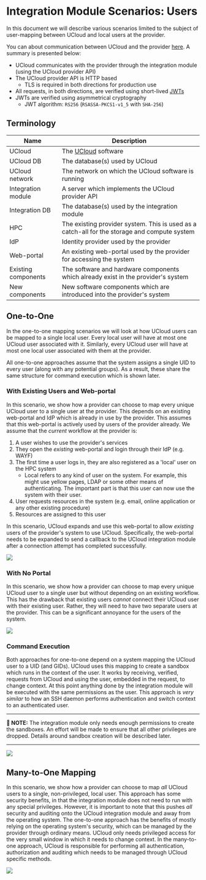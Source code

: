 # Integration Module Scenarios: Users

In this document we will describe various scenarios limited to the subject of user-mapping between UCloud and local
users at the provider.

You can about communication between UCloud and the provider
[here](/backend/app-orchestrator-service/wiki/provider.md#communication).
A summary is presented below:

- UCloud communicates with the provider through the integration module (using the UCloud provider API)
- The UCloud provider API is HTTP based
  - TLS is required in both directions for production use
- All requests, in both directions, are verified using short-lived [JWTs](https://jwt.io)
- JWTs are verified using asymmetrical cryptography
  - JWT algorithm: `RS256` (`RSASSA-PKCS1-v1_5` with `SHA-256`)

## Terminology

| Name | Description |
|------|-------------|
| UCloud | The [UCloud](https://docs.cloud.sdu.dk) software |
| UCloud DB | The database(s) used by UCloud |
| UCloud network | The network on which the UCloud software is running |
| Integration module | A server which implements the UCloud provider API |
| Integration DB | The database(s) used by the integration module |
| HPC | The existing provider system. This is used as a catch-all for the storage and compute system |
| IdP | Identity provider used by the provider |
| Web-portal | An existing web-portal used by the provider for accessing the system |
| Existing components | The software and hardware components which already exist in the provider's system |
| New components | New software components which are introduced into the provider's system |

## One-to-One

In the one-to-one mapping scenarios we will look at how UCloud users can be mapped to a single local user. Every local
user will have at most one UCloud user associated with it. Similarly, every UCloud user will have at most one local user
associated with them at the provider.

All one-to-one approaches assume that the system assigns a single UID to every user (along with any potential groups).
As a result, these share the same structure for command execution which is shown later.

### With Existing Users and Web-portal

In this scenario, we show how a provider can choose to map every unique UCloud user to a single user at the provider.
This depends on an existing web-portal and IdP which is already in use by the provider. This assumes that this
web-portal is actively used by users of the provider already. We assume that the _current_ workflow at the provider is:

1. A user wishes to use the provider's services
2. They open the _existing_ web-portal and login through their IdP (e.g. WAYF)
3. The first time a user logs in, they are also registered as a 'local' user on the HPC system
    - Local refers to any kind of user on the system. For example, this might use yellow pages, LDAP or some other means
      of authenticating. The important part is that this user can now use the system with their user.
4. User requests resources in the system (e.g. email, online application or any other existing procedure)
5. Resources are assigned to this user

In this scenario, UCloud expands and use this web-portal to allow _existing_ users of the provider's system to use
UCloud. Specifically, the web-portal needs to be expanded to send a callback to the UCloud integration module after a
connection attempt has completed successfully.

![](one_to_one_with_portal.svg)

### With No Portal

In this scenario, we show how a provider can choose to map every unique UCloud user to a single user but without
depending on an existing workflow. This has the drawback that existing users _cannot_ connect their UCloud user with
their existing user. Rather, they will need to have two separate users at the provider. This can be a significant
annoyance for the users of the system.

![](one_to_one_no_portal.svg)

### Command Execution

Both approaches for one-to-one depend on a system mapping the UCloud user to a UID (and GIDs). UCloud uses this mapping
to create a sandbox which runs in the context of the user. It works by receiving, verified, requests from UCloud and
using the user, embedded in the request, to change context. At this point anything done by the integration module will
be executed with the same permissions as the user. This approach is _very similar_ to how an SSH daemon performs
authentication and switch context to an authenticated user.

---

__📝 NOTE:__ The integration module only needs enough permissions to create the sandboxes. An effort will be made
to ensure that all other privileges are dropped. Details around sandbox creation will be described later.

---

![](one_to_one_command_execution.svg)

## Many-to-One Mapping

In this scenario, we show how a provider can choose to map _all_ UCloud users to a single, non-privileged, local user.
This approach has some security benefits, in that the integration module does not need to run with any special
privileges. However, it is important to note that this pushes _all_ security and auditing onto the UCloud integration
module and away from the operating system. The one-to-one approach has the benefits of mostly relying on the operating
system's security, which can be managed by the provider through ordinary means. UCloud only needs privileged access for
the very small window in which it needs to change context. In the many-to-one approach, UCloud is responsible for
performing all authentication, authorization and auditing which needs to be managed through UCloud specific methods.

![](many_to_one.svg)

